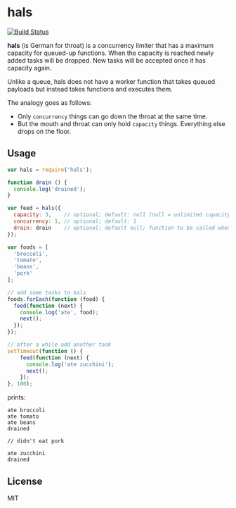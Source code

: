 hals
====

[![Build Status](https://travis-ci.org/maxkueng/hals.svg)](https://travis-ci.org/maxkueng/hals)

**hals** (is German for throat) is a concurrency limiter that has a maximum
capacity for queued-up functions. When the capacity is reached newly added
tasks will be dropped. New tasks will be accepted once it has capacity again.

Unlike a queue, hals does not have a worker function that takes queued payloads
but instead takes functions and executes them.

The analogy goes as follows:

 - Only `concurrency` things can go down the throat at the same time.
 - But the mouth and throat can only hold `capacity` things. Everything else
   drops on the floor.

## Usage

```js
var hals = require('hals');

function drain () {
  console.log('drained');
}

var feed = hals({
  capacity: 3,    // optional; default: null (null = unlimited capacity)
  concurrency: 1, // optional; default: 1
  drain: drain    // optional; default null; function to be called when queue is empty
});

var foods = [  
  'broccoli',
  'tomato',
  'beans',
  'pork'
];

// add some tasks to hals
foods.forEach(function (food) {
  feed(function (next) {
    console.log('ate', food);
    next();
  });
});

// after a while add another task
setTimeout(function () {
	feed(function (next) {
	  console.log('ate zucchini');
	  next();
	});
}, 100);
```

prints:

```
ate broccoli
ate tomato
ate beans
drained

// didn't eat pork

ate zucchini
drained
```


## License

MIT
